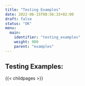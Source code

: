 ```yaml
---
title: "Testing Examples"
date: 2022-06-15T08:56:33+02:00
draft: false
status: "OK"
menu: 
  main:
    identifier: "testing_examples"
    weight: 900
    parent: "examples"
---
```


## Testing Examples:
{{< childpages >}}
